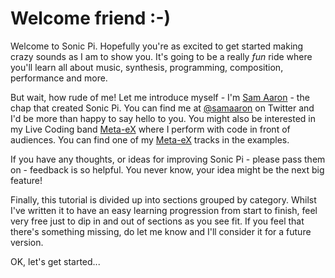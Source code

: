 # Welcome friend :-)

Welcome to Sonic Pi. Hopefully you're as excited to get started making
crazy sounds as I am to show you. It's going to be a really *fun* ride
where you'll learn all about music, synthesis, programming, composition,
performance and more.

But wait, how rude of me! Let me introduce myself - I'm
[Sam Aaron](http://twitter.com/samaaron) - the chap that created Sonic
Pi. You can find me at [@samaaron](http://twitter.com/samaaron) on
Twitter and I'd be more than happy to say hello to you.  You might also
be interested in my Live Coding band [Meta-eX](http://meta-ex.com) where
I perform with code in front of audiences. You can find one of my
[Meta-eX](http://meta-ex.com) tracks in the examples.

If you have any thoughts, or ideas for improving Sonic Pi - please
pass them on - feedback is so helpful. You never know, your idea might
be the next big feature!

Finally, this tutorial is divided up into sections grouped by
category. Whilst I've written it to have an easy learning progression
from start to finish, feel very free just to dip in and out of sections
as you see fit. If you feel that there's something missing, do let me
know and I'll consider it for a future version.

OK, let's get started...

